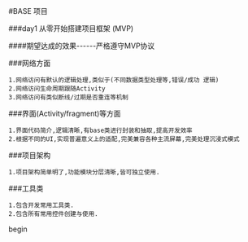 #BASE 项目

###day1 从零开始搭建项目框架 (MVP)

####期望达成的效果------严格遵守MVP协议

###网络方面

	1.网络访问有默认的逻辑处理,类似于(不同数据类型处理等,错误/成功 逻辑)
	2.网络访问生命周期跟随Activity
	3.网络访问有类似断线/过期是否重连等机制


###界面(Activity/fragment)等方面

	1.界面代码简介,逻辑清晰,有base类进行封装和抽取,提高开发效率
	2.根据不同的UI,实现普遍意义上的适配,完美兼容各种主流屏幕,完美处理沉浸式模式
	

###项目架构
	
	1.项目架构简单明了,功能模块分层清晰,皆可独立使用.

###工具类

	1.包含开发常用工具类.
	2.包含所有常用控件创建与使用.

begin




